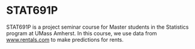 # STAT691P

STAT691P is a project seminar course for Master students in the Statistics program at UMass Amherst. In this course, we
use data from www.rentals.com to make predictions for rents.
